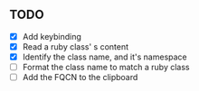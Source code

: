 ## TODO
- [x] Add keybinding
- [x] Read a ruby class' s content
- [X] Identify the class name, and it's namespace
- [ ] Format the class name to match a ruby class
- [ ] Add the FQCN to the clipboard
